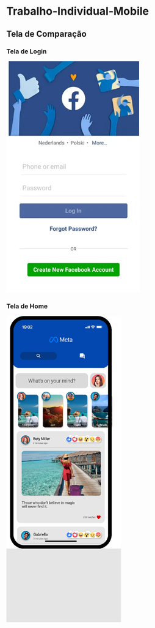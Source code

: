 # Trabalho-Individual-Mobile
## Tela de Comparação

### Tela de Login
![Tela de Login Real](./my-project/assets/FacebookTeladeLogin.jpg)

### Tela de Home
![Tela de Home Real](./my-project/assets/HomeScreenFacebook.png)
